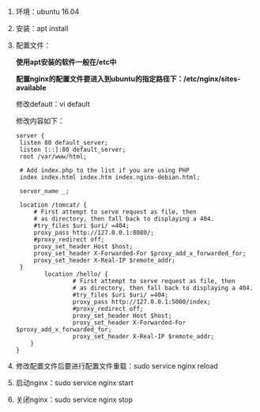 1. 环境：ubuntu 16.04

2. 安装：apt install

3. 配置文件：

   **使用apt安装的软件一般在/etc中**

   **配置nginx的配置文件要进入到ubuntu的指定路径下：/etc/nginx/sites-available**

   修改default：vi default

   修改内容如下：

   ```shell
   server {
   	listen 80 default_server;
   	listen [::]:80 default_server;
   	root /var/www/html;
   
   	# Add index.php to the list if you are using PHP
   	index index.html index.htm index.nginx-debian.html;
   
   	server_name _;
   
   	location /tomcat/ {
   		# First attempt to serve request as file, then
   		# as directory, then fall back to displaying a 404.
   		#try_files $uri $uri/ =404;
   		proxy_pass http://127.0.0.1:8080/;
   		#proxy_redirect off;
   		proxy_set_header Host $host;
   		proxy_set_header X-Forwarded-For $proxy_add_x_forwarded_for;
   		proxy_set_header X-Real-IP $remote_addr;
   	}
           location /hello/ {
                   # First attempt to serve request as file, then
                   # as directory, then fall back to displaying a 404.
                   #try_files $uri $uri/ =404;
                   proxy_pass http://127.0.0.1:5000/index;
                   #proxy_redirect off;
                   proxy_set_header Host $host;
                   proxy_set_header X-Forwarded-For $proxy_add_x_forwarded_for;
                   proxy_set_header X-Real-IP $remote_addr;
       }
   }
   ```

   

4. 修改配置文件后要进行配置文件重载：sudo service nginx reload

5. 启动nginx：sudo service nginx start

6. 关闭nginx：sudo service nginx stop

   

